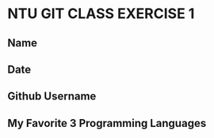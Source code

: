# NTU GIT CLASS EXERCISE 1

Name
----


Date
----


Github Username
---------------


My Favorite 3 Programming Languages
--------------------------------